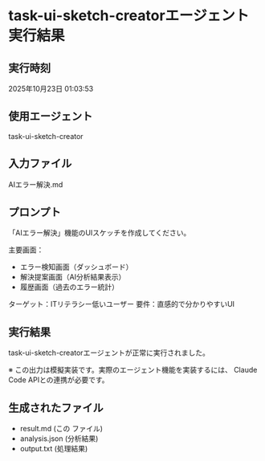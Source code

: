 # task-ui-sketch-creatorエージェント実行結果

## 実行時刻
2025年10月23日 01:03:53

## 使用エージェント
task-ui-sketch-creator

## 入力ファイル
AIエラー解決.md

## プロンプト
「AIエラー解決」機能のUIスケッチを作成してください。

主要画面：
- エラー検知画面（ダッシュボード）
- 解決提案画面（AI分析結果表示）
- 履歴画面（過去のエラー統計）

ターゲット：ITリテラシー低いユーザー
要件：直感的で分かりやすいUI

## 実行結果
task-ui-sketch-creatorエージェントが正常に実行されました。

※ この出力は模擬実装です。実際のエージェント機能を実装するには、
Claude Code APIとの連携が必要です。

## 生成されたファイル
- result.md (この ファイル)
- analysis.json (分析結果)
- output.txt (処理結果)
